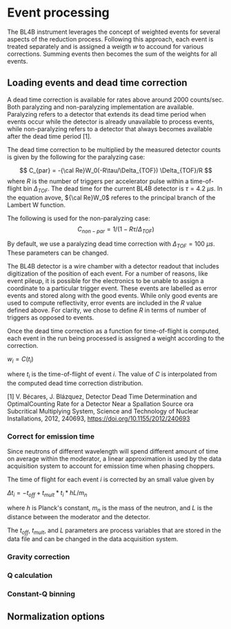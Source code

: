# Event processing
The BL4B instrument leverages the concept of weighted events for several aspects of
the reduction process. Following this approach, each event is treated separately and is
assigned a weigth $w$ to accound for various corrections. Summing events then becomes the
sum of the weights for all events.

## Loading events and dead time correction
A dead time correction is available for rates above around 2000 counts/sec. Both
paralyzing and non-paralyzing implementation are available. Paralyzing refers to a detector
that extends its dead time period when events occur while the detector is already unavailable
to process events, while non-paralyzing refers to a detector that always becomes available
after the dead time period [1].

The dead time correction to be multiplied by the measured detector counts is given by
the following for the paralyzing case:

$$
C_{par} = -{\cal Re}W_0(-R\tau/\Delta_{TOF}) \Delta_{TOF}/R
$$
where $R$ is the number of triggers per accelerator pulse within a time-of-flight bin $\Delta_{TOF}$.
The dead time for the current BL4B detector is $\tau=4.2$ $\mu s$. In the equation avove, ${\cal Re}W_0$ referes to the principal branch of the Lambert W function.

The following is used for the non-paralyzing case:
$$
C_{non-par} = 1/(1-R\tau/\Delta_{TOF})
$$

By default, we use a paralyzing dead time correction with $\Delta_{TOF}=100$ $\mu s$. These parameters can be changed.

The BL4B detector is a wire chamber with a detector readout that includes digitization of the
position of each event. For a number of reasons, like event pileup, it is possible for the 
electronics to be unable to assign a coordinate to a particular trigger event. These events are
labelled as error events and stored along with the good events. While only good events are used
to compute reflectivity, error events are included in the $R$ value defined above. For clarity, we chose to define $R$ in terms of number of triggers as opposed to events.

Once the dead time correction as a function for time-of-flight is computed, each event
in the run being processed is assigned a weight according to the correction. 

$w_i = C(t_i)$

where $t_i$ is the time-of-flight of event $i$. The value of $C$ is interpolated from the 
computed dead time correction distribution.

[1] V. Bécares, J. Blázquez, Detector Dead Time Determination and OptimalCounting Rate for a Detector Near a Spallation Source ora Subcritical Multiplying System, Science and Technology of Nuclear Installations, 2012, 240693, https://doi.org/10.1155/2012/240693


### Correct for emission time
Since neutrons of different wavelength will spend different amount of time on average
within the moderator, a linear approximation is used by the data acquisition system to
account for emission time when phasing choppers.

The time of flight for each event $i$ is corrected by an small value given by

$\Delta t_i = -t_{off} + t_{mult} * t_i * h L / m_n$

where $h$ is Planck's constant, $m_n$ is the mass of the neutron, and $L$ is the distance
between the moderator and the detector.

The $t_{off}$, $t_{mult}$, and $L$ parameters are process variables that are stored in the
data file and can be changed in the data acquisition system.


### Gravity correction


### Q calculation

### Constant-Q binning

## Normalization options